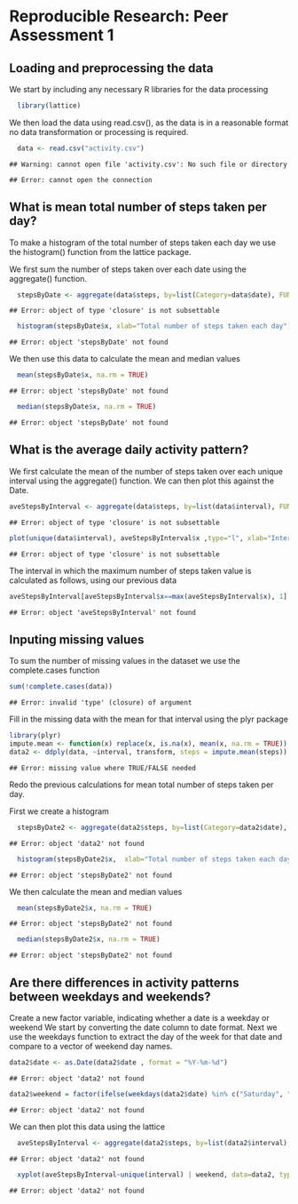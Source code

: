 # Reproducible Research: Peer Assessment 1


## Loading and preprocessing the data
We start by including any necessary R libraries for the data processing

```r
  library(lattice)
```

We then load the data using read.csv(), as the data is in a reasonable format no data transformation or processing is required.


```r
  data <- read.csv("activity.csv")
```

```
## Warning: cannot open file 'activity.csv': No such file or directory
```

```
## Error: cannot open the connection
```


## What is mean total number of steps taken per day?

To make a histogram of the total number of steps taken each day we use the histogram() function from the lattice package.

We first sum the number of steps taken over each date using the aggregate() function.


```r
  stepsByDate <- aggregate(data$steps, by=list(Category=data$date), FUN=sum, na.rm=TRUE)
```

```
## Error: object of type 'closure' is not subsettable
```

```r
  histogram(stepsByDate$x, xlab="Total number of steps taken each day")
```

```
## Error: object 'stepsByDate' not found
```

We then use this data to calculate the mean and median values

```r
  mean(stepsByDate$x, na.rm = TRUE)
```

```
## Error: object 'stepsByDate' not found
```

```r
  median(stepsByDate$x, na.rm = TRUE)
```

```
## Error: object 'stepsByDate' not found
```

## What is the average daily activity pattern?

We first calculate the mean of the number of steps taken over each unique interval using the aggregate() function. We can then plot this against the Date.


```r
aveStepsByInterval <- aggregate(data$steps, by=list(data$interval), FUN=mean, na.rm=TRUE)
```

```
## Error: object of type 'closure' is not subsettable
```

```r
plot(unique(data$interval), aveStepsByInterval$x ,type="l", xlab="Interval", ylab="Average number of steps")
```

```
## Error: object of type 'closure' is not subsettable
```

The interval in which the maximum number of steps taken value is calculated as follows, using our previous data


```r
aveStepsByInterval[aveStepsByInterval$x==max(aveStepsByInterval$x), 1]
```

```
## Error: object 'aveStepsByInterval' not found
```

## Inputing missing values

To sum the number of missing values in the dataset we use the complete.cases function 

```r
sum(!complete.cases(data))
```

```
## Error: invalid 'type' (closure) of argument
```

Fill in the missing data with the mean for that interval using the plyr package

```r
library(plyr)
impute.mean <- function(x) replace(x, is.na(x), mean(x, na.rm = TRUE))
data2 <- ddply(data, ~interval, transform, steps = impute.mean(steps))
```

```
## Error: missing value where TRUE/FALSE needed
```

Redo the previous calculations for mean total number of steps taken per day.

First we create a histogram

```r
  stepsByDate2 <- aggregate(data2$steps, by=list(Category=data2$date), FUN=sum, na.rm=TRUE)
```

```
## Error: object 'data2' not found
```

```r
  histogram(stepsByDate2$x,  xlab="Total number of steps taken each day")
```

```
## Error: object 'stepsByDate2' not found
```

We then calculate the mean and median values

```r
  mean(stepsByDate2$x, na.rm = TRUE)
```

```
## Error: object 'stepsByDate2' not found
```

```r
  median(stepsByDate2$x, na.rm = TRUE)
```

```
## Error: object 'stepsByDate2' not found
```

## Are there differences in activity patterns between weekdays and weekends?

Create a new factor variable, indicating whether a date is a weekday or weekend
We start by converting the date column to date format.
Next we use the weekdays function to extract the day of the week for that date and compare to a vector of weekend day names.


```r
data2$date <- as.Date(data2$date , format = "%Y-%m-%d")
```

```
## Error: object 'data2' not found
```

```r
data2$weekend = factor(ifelse(weekdays(data2$date) %in% c("Saturday", "Sunday"), "weekend", "weekday"))
```

```
## Error: object 'data2' not found
```

We can then plot this data using the lattice 

```r
  aveStepsByInterval <- aggregate(data2$steps, by=list(data2$interval), FUN=mean, na.rm=TRUE)$x
```

```
## Error: object 'data2' not found
```

```r
  xyplot(aveStepsByInterval~unique(interval) | weekend, data=data2, type="l", layout = c(1, 2), xlab="Interval", ylab="No. Steps")
```

```
## Error: object 'data2' not found
```
